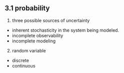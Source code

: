 ## 3.1 probability
1. three possible sources of uncertainty
+ inherent stochasticity in the system being modeled.
+ incomplete observability
+ incomplete modeling   
2. random variable 
+ discrete
+ continuous